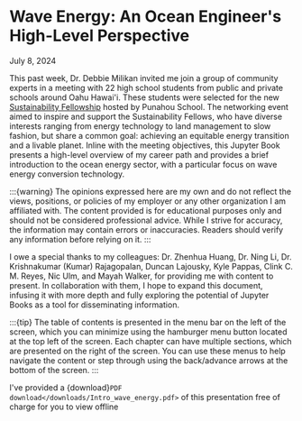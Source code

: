 # Wave Energy: An Ocean Engineer's High-Level Perspective

July 8, 2024

This past week, Dr. Debbie Milikan invited me join a group of community experts in a meeting with 22 high school students from public and private schools around Oahu Hawai'i. These students were selected for the new [Sustainability Fellowship](https://www.punahou.edu/academics/sustainability/sustainability-fellowship) hosted by Punahou School. The networking event aimed to inspire and support the Sustainability Fellows, who have diverse interests ranging from energy technology to land management to slow fashion, but share a common goal: achieving an equitable energy transition and a livable planet. Inline with the meeting objectives, this Jupyter Book presents a high-level overview of my career path and provides a brief introduction to the ocean energy sector, with a particular focus on wave energy conversion technology. 

:::{warning}
The opinions expressed here are my own and do not reflect the views, positions, or policies of my employer or any other organization I am affiliated with. The content provided is for educational purposes only and should not be considered professional advice. While I strive for accuracy, the information may contain errors or inaccuracies. Readers should verify any information before relying on it.
:::

I owe a special thanks to my colleagues: Dr. Zhenhua Huang, Dr. Ning Li, Dr. Krishnakumar (Kumar) Rajagopalan,
Duncan Lajousky, Kyle Pappas, Clink C. M. Reyes, Nic Ulm, and Mayah Walker, for providing me with content to present. In collaboration with them, I hope to expand this document, infusing it with more depth and fully exploring the potential of Jupyter Books as a tool for disseminating information.

:::{tip}
The table of contents is presented in the menu bar on the left of the screen, which you can minimize using the hamburger menu button located at the top left of the screen. Each chapter can have multiple sections, which are presented on the right of the screen. You can use these menus to help navigate the content or step through using the back/advance arrows at the bottom of the screen.
:::

I've provided a {download}`PDF download</downloads/Intro_wave_energy.pdf>` of this presentation free of charge for you to view offline





